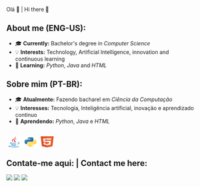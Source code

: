  Olá 👋 | Hi there 👋
<div>
  
## About me (ENG-US):

 - 🎓 **Currently:** Bachelor's degree in *Computer Science* 
 - 💡  **Interests:** Technology, Artificial Intelligence, innovation and continuous learning
 - 🧠 **Learning:** *Python*, *Java* and *HTML*




## Sobre mim (PT-BR):

 - 🎓 **Atualmente:** Fazendo bacharel em *Ciência da Computação*
 - 💡  **Interesses:** Tecnologia, Inteligência artificial, inovação e aprendizado continuo
 - 🧠 **Aprendendo:** *Python*, *Java* e *HTML*

<div style="display: inline_block"><br>
  <img align="center" alt="Java" height="30" width="40" src="https://raw.githubusercontent.com/devicons/devicon/master/icons/java/java-original.svg">
  <img align="center" alt="Python" height="30" width="40" src="https://raw.githubusercontent.com/devicons/devicon/master/icons/python/python-original.svg">
  <img align="center" alt="HTML" height="30" width="40" src="https://raw.githubusercontent.com/devicons/devicon/master/icons/html5/html5-original.svg">

  ## Contate-me aqui: | Contact me here:

<div> 
   <a href="https://discord.gg/ava001exe" target="_blank"><img src="https://img.shields.io/badge/Discord-7289DA?style=for-the-badge&logo=discord&logoColor=white" target="_blank"></a> 
   <a href="https://www.linkedin.com/in/vitoriamilene" target="_blank"><img src="https://img.shields.io/badge/-LinkedIn-%230077B5?style=for-the-badge&logo=linkedin&logoColor=white" target="_blank"></a> 
   <a href="https://instagram.com/miivitr" target="_blank"><img src="https://img.shields.io/badge/-Instagram-%23E4405F?style=for-the-badge&logo=instagram&logoColor=white" target="_blank"></a>
  
</div>

   

